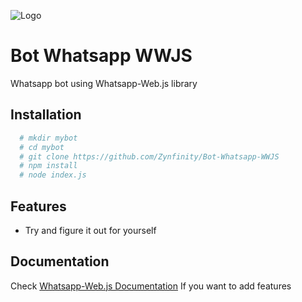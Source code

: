 
![Logo](https://telegra.ph/file/8588a96e89190045f2960.png)


# Bot Whatsapp WWJS

Whatsapp bot using Whatsapp-Web.js library


## Installation


```bash
  # mkdir mybot
  # cd mybot
  # git clone https://github.com/Zynfinity/Bot-Whatsapp-WWJS
  # npm install
  # node index.js
```
    
## Features

- Try and figure it out for yourself


## Documentation

Check [Whatsapp-Web.js Documentation](https://docs.wwebjs.dev/) If you want to add features

